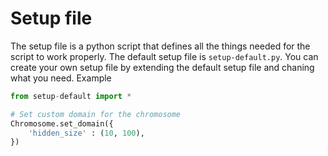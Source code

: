 # Setup file

The setup file is a python script that defines all the things needed for the script to work properly. 
The default setup file is `setup-default.py`. You can create your own setup file by extending the default setup file and chaning what you need.
Example
```python
from setup-default import *

# Set custom domain for the chromosome
Chromosome.set_domain({
    'hidden_size' : (10, 100),
})
```
